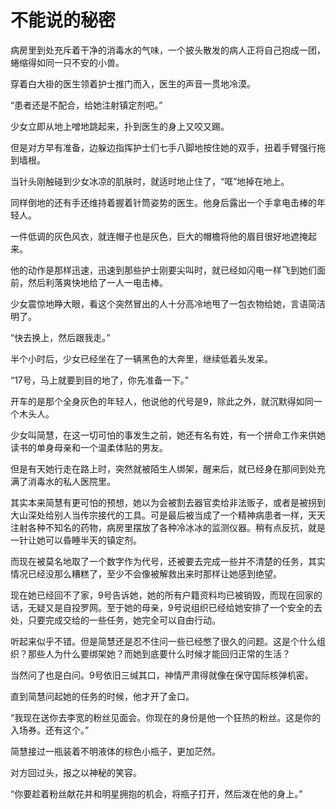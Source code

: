 # 不能说的秘密

病房里到处充斥着干净的消毒水的气味，一个披头散发的病人正将自己抱成一团，蜷缩得如同一只不安的小兽。 

穿着白大褂的医生领着护士推门而入，医生的声音一贯地冷漠。 

“患者还是不配合，给她注射镇定剂吧。” 

少女立即从地上噌地跳起来，扑到医生的身上又咬又踢。 

但是对方早有准备，边躲边指挥护士们七手八脚地按住她的双手，扭着手臂强行拖到墙根。 

当针头刚触碰到少女冰凉的肌肤时，就适时地止住了，“哐”地掉在地上。 

同样倒地的还有手还维持着握着针筒姿势的医生。他身后露出一个手拿电击棒的年轻人。 

一件低调的灰色风衣，就连帽子也是灰色，巨大的帽檐将他的眉目很好地遮掩起来。 

他的动作是那样迅速，迅速到那些护士刚要尖叫时，就已经如闪电一样飞到她们面前，然后利落爽快地给了一人一电击棒。 

少女震惊地睁大眼，看这个突然冒出的人十分高冷地甩了一包衣物给她，言语简洁明了。 

“快去换上，然后跟我走。” 

半个小时后，少女已经坐在了一辆黑色的大奔里，继续低着头发呆。 

“17号，马上就要到目的地了，你先准备一下。” 

开车的是那个全身灰色的年轻人，他说他的代号是9，除此之外，就沉默得如同一个木头人。 

少女叫简慧，在这一切可怕的事发生之前，她还有名有姓，有一个拼命工作来供她读书的单身母亲和一个温柔体贴的男友。 

但是有天她行走在路上时，突然就被陌生人绑架，醒来后，就已经身在那间到处充满了消毒水的私人医院里。 

其实本来简慧有更可怕的预想，她以为会被割去器官卖给非法贩子，或者是被拐到大山深处给别人当传宗接代的工具。可是最后被当成了一个精神病患者一样，天天注射各种不知名的药物，病房里摆放了各种冷冰冰的监测仪器。稍有点反抗，就是一针让她可以昏睡半天的镇定剂。 

而现在被莫名地取了一个数字作为代号，还被要去完成一些并不清楚的任务，其实情况已经没那么糟糕了，至少不会像被解救出来时那样让她感到绝望。 

现在她已经回不了家，9号告诉她，她的所有户籍资料均已被销毁，而现在回家的话，无疑又是自投罗网。至于她的母亲，9号说组织已经给她安排了一个安全的去处，只要完成交给的一些任务，她完全可以自由行动。 

听起来似乎不错。但是简慧还是忍不住问一些已经憋了很久的问题。这是个什么组织？那些人为什么要绑架她？而她到底要什么时候才能回归正常的生活？ 

当然问了也是白问。9号依旧三缄其口，神情严肃得就像在保守国际核弹机密。 

直到简慧问起她的任务的时候，他才开了金口。 

“我现在送你去李宽的粉丝见面会。你现在的身份是他一个狂热的粉丝。这是你的入场券。还有这个。” 

简慧接过一瓶装着不明液体的棕色小瓶子，更加茫然。 

对方回过头，报之以神秘的笑容。 

“你要趁着粉丝献花并和明星拥抱的机会，将瓶子打开，然后泼在他的身上。”